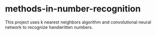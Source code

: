 # methods-in-number-recognition
This project uses k nearest neighbors algorithm and convolutional neural network to recognize handwritten numbers.
